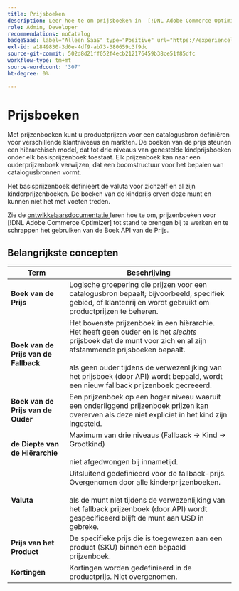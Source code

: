 ```yaml
---
title: Prijsboeken
description: Leer hoe te om prijsboeken in  [!DNL Adobe Commerce Optimizer] te beheren.
role: Admin, Developer
recommendations: noCatalog
badgeSaas: label="Alleen SaaS" type="Positive" url="https://experienceleague.adobe.com/nl/docs/commerce/user-guides/product-solutions" tooltip="Alleen van toepassing op Adobe Commerce as a Cloud Service- en Adobe Commerce Optimizer-projecten (door Adobe beheerde SaaS-infrastructuur)."
exl-id: a1849830-3d0e-4df9-ab73-380659c3f9dc
source-git-commit: 502d8d21ff052f4ecb212176459b38ce51f85dfc
workflow-type: tm+mt
source-wordcount: '307'
ht-degree: 0%

---
```


# Prijsboeken

Met prijzenboeken kunt u productprijzen voor een catalogusbron definiëren voor verschillende klantniveaus en markten. De boeken van de prijs steunen een hiërarchisch model, dat tot drie niveaus van genestelde kindprijsboeken onder elk basisprijzenboek toestaat. Elk prijzenboek kan naar een ouderprijzenboek verwijzen, dat een boomstructuur voor het bepalen van catalogusbronnen vormt.

Het basisprijzenboek definieert de valuta voor zichzelf en al zijn kinderprijzenboeken. De boeken van de kindprijs erven deze munt en kunnen niet het met voeten treden.

Zie de [ ontwikkelaarsdocumentatie ](https://developer.adobe.com/commerce/services/reference/rest/) leren hoe te om, prijzenboeken voor [!DNL Adobe Commerce Optimizer] tot stand te brengen bij te werken en te schrappen het gebruiken van de Boek API van de Prijs.

## Belangrijkste concepten

| Term | Beschrijving |
|------|-------------|
| **Boek van de Prijs** | Logische groepering die prijzen voor een catalogusbron bepaalt; bijvoorbeeld, specifiek gebied, of klantenrij en wordt gebruikt om productprijzen te beheren. |
| **Boek van de Prijs van de Fallback** | Het bovenste prijzenboek in een hiërarchie. Het heeft geen ouder en is het *slechts* prijsboek dat de munt voor zich en al zijn afstammende prijsboeken bepaalt.<br/><br/> als geen ouder tijdens de verwezenlijking van het prijsboek (door API) wordt bepaald, wordt een nieuw fallback prijzenboek gecreeerd. |
| **Boek van de Prijs van de Ouder** | Een prijzenboek op een hoger niveau waaruit een onderliggend prijzenboek prijzen kan overerven als deze niet expliciet in het kind zijn ingesteld. |
| **de Diepte van de Hiërarchie** | Maximum van drie niveaus (Fallback -> Kind -> Grootkind) <br/><br/> niet afgedwongen bij innametijd. |
| **Valuta** | Uitsluitend gedefinieerd voor de fallback-prijs. Overgenomen door alle kinderprijzenboeken.<br/><br/> als de munt niet tijdens de verwezenlijking van het fallback prijzenboek (door API) wordt gespecificeerd blijft de munt aan USD in gebreke. |
| **Prijs van het Product** | De specifieke prijs die is toegewezen aan een product (SKU) binnen een bepaald prijzenboek. |
| **Kortingen** | Kortingen worden gedefinieerd in de productprijs. Niet overgenomen. |
